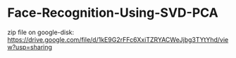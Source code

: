 # Face-Recognition-Using-SVD-PCA

zip file on google-disk: https://drive.google.com/file/d/1kE9G2rFFc6XxiTZRYACWeJjbg3TYtYhd/view?usp=sharing
